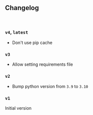 ## Changelog

<br/>

### `v4`, `latest`

- Don't use pip cache

### `v3`

- Allow setting requirements file

### `v2`

- Bump python version from `3.9` to `3.10`

### `v1`

Initial version
